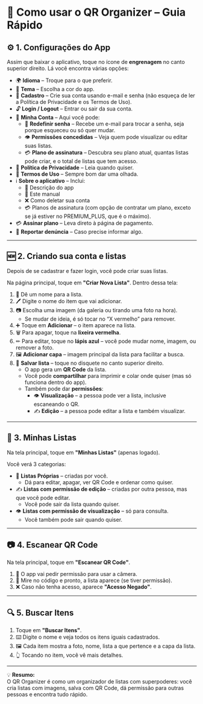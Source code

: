 # 📖 Como usar o QR Organizer – Guia Rápido

## ⚙️ 1. Configurações do App
Assim que baixar o aplicativo, toque no ícone de **engrenagem** no canto superior direito.
Lá você encontra várias opções:

- 🌍 **Idioma** – Troque para o que preferir.
- 🎨 **Tema** – Escolha a cor do app.
- 📝 **Cadastro** – Crie sua conta usando e-mail e senha (não esqueça de ler a Política de Privacidade e os Termos de Uso).
- 🔓 **Login / Logout** – Entrar ou sair da sua conta.
- 👤 **Minha Conta** – Aqui você pode:
  - 🔑 **Redefinir senha** – Recebe um e-mail para trocar a senha, seja porque esqueceu ou só quer mudar.
  - 👁 **Permissões concedidas** – Veja quem pode visualizar ou editar suas listas.
  - 💳 **Plano de assinatura** – Descubra seu plano atual, quantas listas pode criar, e o total de listas que tem acesso.
- 📜 **Política de Privacidade** – Leia quando quiser.
- 📜 **Termos de Uso** – Sempre bom dar uma olhada.
- ℹ️ **Sobre o aplicativo** – Inclui:
  - 📝 Descrição do app
  - 📖 Este manual
  - ❌ Como deletar sua conta
  - 💳 Planos de assinatura (com opção de contratar um plano, exceto se já estiver no PREMIUM_PLUS, que é o máximo).
- 💳 **Assinar plano** – Leva direto à página de pagamento.
- 🚨 **Reportar denúncia** – Caso precise informar algo.

---

## 🆕 2. Criando sua conta e listas
Depois de se cadastrar e fazer login, você pode criar suas listas.

Na página principal, toque em **"Criar Nova Lista"**.
Dentro dessa tela:

1. 📛 Dê um nome para a lista.
2. 🖊 Digite o nome do item que vai adicionar.
3. 📷 Escolha uma imagem (da galeria ou tirando uma foto na hora).
   - Se mudar de ideia, é só tocar no “X vermelho” para remover.
4. ➕ Toque em **Adicionar** – o item aparece na lista.
5. 🗑 Para apagar, toque na **lixeira vermelha**.
6. ✏ Para editar, toque no **lápis azul** – você pode mudar nome, imagem, ou remover a foto.
7. 🖼 **Adicionar capa** – imagem principal da lista para facilitar a busca.
8. 💾 **Salvar lista** – toque no disquete no canto superior direito.
   - O app gera um **QR Code** da lista.
   - Você pode **compartilhar** para imprimir e colar onde quiser (mas só funciona dentro do app).
   - Também pode dar **permissões**:
     - 👁 **Visualização** – a pessoa pode ver a lista, inclusive escaneando o QR.
     - ✍ **Edição** – a pessoa pode editar a lista e também visualizar.

---

## 📂 3. Minhas Listas
Na tela principal, toque em **"Minhas Listas"** (apenas logado).

Você verá 3 categorias:

- 📌 **Listas Próprias** – criadas por você.
  - Dá para editar, apagar, ver QR Code e ordenar como quiser.
- ✍ **Listas com permissão de edição** – criadas por outra pessoa, mas que você pode editar.
  - Você pode sair da lista quando quiser.
- 👁 **Listas com permissão de visualização** – só para consulta.
  - Você também pode sair quando quiser.

---

## 📷 4. Escanear QR Code
Na tela principal, toque em **"Escanear QR Code"**.

1. 📸 O app vai pedir permissão para usar a câmera.
2. 🎯 Mire no código e pronto, a lista aparece (se tiver permissão).
3. ❌ Caso não tenha acesso, aparece **"Acesso Negado"**.

---

## 🔍 5. Buscar Itens
1. Toque em **"Buscar Itens"**.
2. ⌨️ Digite o nome e veja todos os itens iguais cadastrados.
3. 🖼 Cada item mostra a foto, nome, lista a que pertence e a capa da lista.
4. 👆 Tocando no item, você vê mais detalhes.

---

💡 **Resumo:**  
O QR Organizer é como um organizador de listas com superpoderes: você cria listas com imagens, salva com QR Code, dá permissão para outras pessoas e encontra tudo rápido.
